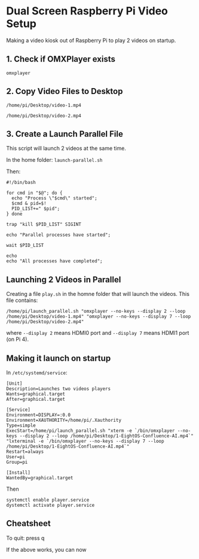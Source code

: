# Dual Screen Raspberry Pi Video Setup

Making a video kiosk out of Raspberry Pi to play 2 videos on startup.

## 1. Check if OMXPlayer exists

```
omxplayer
```

## 2. Copy Video Files to Desktop

```
/home/pi/Desktop/video-1.mp4

/home/pi/Desktop/video-2.mp4 
```

## 3. Create a Launch Parallel File

This script will launch 2 videos at the same time. 

In the home folder: `launch-parallel.sh`

Then:

```
#!/bin/bash

for cmd in "$@"; do {
  echo "Process \"$cmd\" started";
  $cmd & pid=$!
  PID_LIST+=" $pid";
} done

trap "kill $PID_LIST" SIGINT

echo "Parallel processes have started";

wait $PID_LIST

echo
echo "All processes have completed";

```

## Launching 2 Videos in Parallel

Creating a file `play.sh` in the homne folder that will launch the videos. This file contains:

```
/home/pi/launch_parallel.sh "omxplayer --no-keys --display 2 --loop /home/pi/Desktop/video-1.mp4" "omxplayer --no-keys --display 7 --loop /home/pi/Desktop/video-2.mp4"
```

where `--display 2` means HDMI0 port and `--display 7` means HDMI1 port (on Pi 4).


## Making it launch on startup

In `/etc/systemd/service`:

```
[Unit]
Description=Launches two videos players
Wants=graphical.target
After=graphical.target

[Service]
Environment=DISPLAY=:0.0
Environment=XAUTHORITY=/home/pi/.Xauthority
Type=simple
ExecStart=/home/pi/launch_parallel.sh "xterm -e `/bin/omxplayer --no-keys --display 2 --loop /home/pi/Desktop/1-EightOS-Confluence-AI.mp4`" "lxterminal -e `/bin/omxplayer --no-keys --display 7 --loop /home/pi/Desktop/1-EightOS-Confluence-AI.mp4`"
Restart=always
User=pi
Group=pi

[Install]
WantedBy=graphical.target
```

Then 

```
systemctl enable player.service
dystemctl activate player.service

```


## Cheatsheet

To quit: press q

If the above works, you can now 
